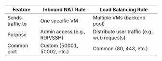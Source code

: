 | Feature          | **Inbound NAT Rule**         | **Load Balancing Rule**                      |
| ---------------- | ---------------------------- | -------------------------------------------- |
| Sends traffic to | One specific VM              | Multiple VMs (backend pool)                  |
| Purpose          | Admin access (e.g., RDP/SSH) | Distribute user traffic (e.g., web requests) |
| Common port      | Custom (50001, 50002, etc.)  | Common (80, 443, etc.)                       |
